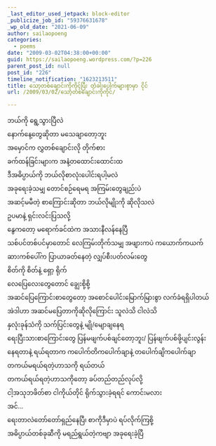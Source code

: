 ```yaml
---
_last_editor_used_jetpack: block-editor
_publicize_job_id: "59376631678"
_wp_old_date: "2021-06-09"
author: sailaopoeng
categories:
  - poems
date: "2009-03-02T04:38:00+00:00"
guid: https://sailaopoeng.wordpress.com/?p=226
parent_post_id: null
post_id: "226"
timeline_notification: "1623213511"
title: သော့တစ်ချောင်းကိုကိုင်ပြီး တံခါးပေါက်များစွာမှာ ငိုင်
url: /2009/03/02/သော့တစ်ချောင်းကိုကိုင်/

---
```

ဘယ်ကို ရွေ့သွားပြီလဲ  
နောက်နေ့တွေဆိုတာ မသေချာတော့ဘူး  
အမှောင်က လွှတစ်ချောင်းလို တိုက်စား  
ခက်ထန်ခြင်းများက အနံ့တထောင်းထောင်းထ  
ဒီအဓိပ္ပာယ်ကို ဘယ်လိုစာလုံးပေါင်းရပါ့မလဲ  
အခုရေးခဲ့သမျှ တောင်စဉ်ရေမရ အကြမ်းတွေချည်းပဲ  
အဆင့်မမီတဲ့ စာကြောင်းဆိုတာ ဘယ်လိုမျိုးကို ဆိုလိုသလဲ  
ဥပမာနဲ့ ရှင်းလင်းပြသလို့  
နွေကတော့ မရောက်ခင်ထဲက အသားနီလန်နေပြီ  
သစ်ပင်တစ်ပင်မှာတောင် လေကြမ်းတိုက်သမျှ အဖျားကပဲ ကယောက်ကယက်  
ဆားကစ်ပေါ်က ပြာယာခတ်နေတဲ့ လျှပ်စီးပတ်လမ်းတွေ  
စိတ်ကို စိတ်နဲ့ ရှော့ ရိုက်  
လေပြေလေးတွေတောင် ချွေးစို့စို့  
အဆင်ပြေကြောင်းစာတွေတော့ အစောင်ပေါင်းမြောက်မြားစွာ လက်ခံရရှိပါတယ်  
အဲဒါဟာ အဆင်မပြေတာကိုဆိုလိုကြောင်း သူလဲသိ ငါလဲသိ  
နှလုံးခုန်သံကို သက်ပြင်းတွေနဲ့ မျို/မျောချနေရ  
ရေးပြီးသားစာကြောင်းတွေ ပြန်မဖျက်ပစ်ချင်တော့ဘူး/ ပြန်ဖျက်ပစ်ဖို့ပျင်းလွန်း  
နေရတာနဲ့ ရယ်ရတာက ကပေါက်တိကပေါက်ချာနဲ့ တပေါက်ချိကပေါက်ချာ  
တကယ်မရယ်ရတဲ့ဟာသကို ရယ်တယ်  
တကယ်ရယ်ရတဲ့ဟာသကိုတော့ ခပ်တည်တည်လုပ်လို့  
ငါ့အသုဘဖိတ်စာ ငါကိုယ်တိုင် ရိုက်သွားခဲ့ရရင် ကောင်းမလား  
အင်…  
ရေးတာလဲတော်တော်ရှည်နေပြီ၊ စာကိုဒီမှာပဲ ရပ်လိုက်ကြစို့  
အဓိပ္ပာယ်တစ်ခုဆီကို မရည်ရွယ်တဲ့ကဗျာ အခုရေးခဲ့ပြီ
